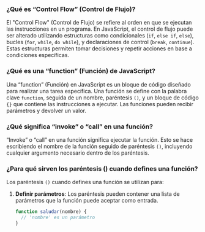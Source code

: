 ### ¿Qué es “Control Flow” (Control de Flujo)?

El "Control Flow" (Control de Flujo) se refiere al orden en que se ejecutan las instrucciones en un programa. En JavaScript, el control de flujo puede ser alterado utilizando estructuras como condicionales (`if`, `else if`, `else`), bucles (`for`, `while`, `do while`), y declaraciones de control (`break`, `continue`). Estas estructuras permiten tomar decisiones y repetir acciones en base a condiciones específicas.

### ¿Qué es una “function” (Función) de JavaScript?

Una “function” (Función) en JavaScript es un bloque de código diseñado para realizar una tarea específica. Una función se define con la palabra clave `function`, seguida de un nombre, paréntesis `()`, y un bloque de código `{}` que contiene las instrucciones a ejecutar. Las funciones pueden recibir parámetros y devolver un valor.

### ¿Qué significa “invoke” o “call” en una función?

“Invoke” o “call” en una función significa ejecutar la función. Esto se hace escribiendo el nombre de la función seguido de paréntesis `()`, incluyendo cualquier argumento necesario dentro de los paréntesis.

### ¿Para qué sirven los paréntesis () cuando defines una función?

Los paréntesis `()` cuando defines una función se utilizan para:

1. **Definir parámetros**: Los paréntesis pueden contener una lista de parámetros que la función puede aceptar como entrada.
   
   ```javascript
   function saludar(nombre) {
     // 'nombre' es un parámetro
   }

